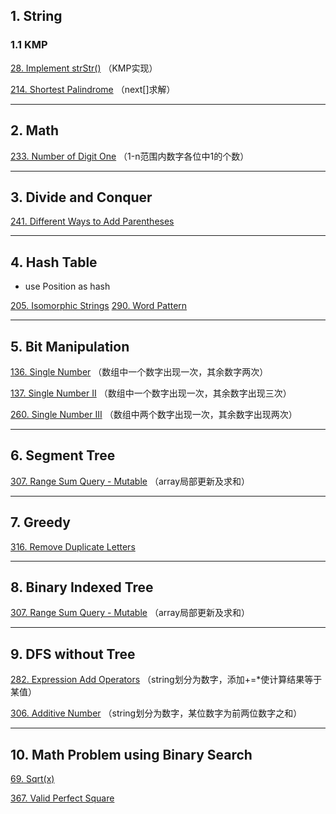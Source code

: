 ## 1. String
### 1.1 KMP

[28. Implement strStr()](<https://github.com/XutongLi/Leetcode-Solution/tree/master/28.%20Implement%20strStr()>) （KMP实现）

[214. Shortest Palindrome](<https://github.com/XutongLi/Leetcode-Solution/tree/master/214.%20Shortest%20Palindrome>) （next[]求解）

***

## 2. Math

[233. Number of Digit One](<https://github.com/XutongLi/Leetcode-Solution/tree/master/233.%20Number%20of%20Digit%20One>) （1-n范围内数字各位中1的个数）

***

## 3. Divide and Conquer

[241. Different Ways to Add Parentheses](<https://github.com/XutongLi/Leetcode-Solution/tree/master/241.%20Different%20Ways%20to%20Add%20Parentheses>)

***

## 4. Hash Table

- use Position as hash

[205. Isomorphic Strings](<https://github.com/XutongLi/Leetcode-Solution/tree/master/205.%20Isomorphic%20Strings>)
[290. Word Pattern](<https://github.com/XutongLi/Leetcode-Solution/tree/master/290.%20Word%20Pattern>)

***

## 5. Bit Manipulation

[136. Single Number](<https://github.com/XutongLi/Leetcode-Solution/tree/master/136.%20Single%20Number>) （数组中一个数字出现一次，其余数字两次）

[137. Single Number II](<https://github.com/XutongLi/Leetcode-Solution/tree/master/137.%20Single%20Number%20II>) （数组中一个数字出现一次，其余数字出现三次）

[260. Single Number III](<https://github.com/XutongLi/Leetcode-Solution/tree/master/260.%20Single%20Number%20III>) （数组中两个数字出现一次，其余数字出现两次）

***

## 6. Segment Tree

[307. Range Sum Query - Mutable](<https://github.com/XutongLi/Leetcode-Solution/tree/master/307.%20Range%20Sum%20Query%20-%20Mutable>) （array局部更新及求和）

***

## 7. Greedy

[316. Remove Duplicate Letters](<https://github.com/XutongLi/Leetcode-Solution/tree/master/316.%20Remove%20Duplicate%20Letters>)

***

## 8. Binary Indexed Tree

[307. Range Sum Query - Mutable](<https://github.com/XutongLi/Leetcode-Solution/tree/master/307.%20Range%20Sum%20Query%20-%20Mutable>) （array局部更新及求和）

***

## 9. DFS without Tree

[282. Expression Add Operators](<https://github.com/XutongLi/Leetcode-Solution/tree/master/282.%20Expression%20Add%20Operators>) （string划分为数字，添加+=*使计算结果等于某值）

[306. Additive Number](<https://github.com/XutongLi/Leetcode-Solution/tree/master/306.%20Additive%20Number>) （string划分为数字，某位数字为前两位数字之和）

***

## 10. Math Problem using Binary Search

[69. Sqrt(x)]()

[367. Valid Perfect Square]()

